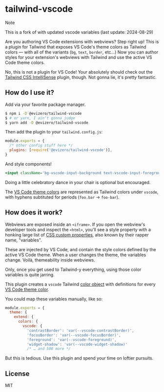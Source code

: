 # tailwind-vscode

> [!NOTE]
> This is a fork of with updated vscode variables (last update: 2024-08-29)

Are you authoring VS Code extensions with webviews? Step right up! This is a plugin for Tailwind that exposes VS Code's theme colors as Tailwind colors — with all of the variants (`bg`, `text`, `border`, etc…) Now you can author styles for your extension's webviews with Tailwind and use the active VS Code theme colors.

No, this is not a plugin for VS Code! Your absolutely should check out the [Tailwind CSS IntelliSense](https://marketplace.visualstudio.com/items?itemName=bradlc.vscode-tailwindcss) plugin, though. Not gonna lie, it's pretty fantastic.

## How do I use it?

Add via your favorite package manager.

```bash
$ npm i -D @evizero/tailwind-vscode
$ # or yarn, I ain't gonna judge
$ yarn add -D @evizero/tailwind-vscode
```

Then add the plugin to your `tailwind.config.js`:

```js
module.exports = {
  /* other config stuff here */
  plugins: [require('@evizero/tailwind-vscode')],
}
```

And style components!

```jsx
<input className='bg-vscode-input-background text-vscode-input-foreground border-vscode-input-border focus:border-vscode-inputOption-activeBorder'/>
```

Doing a little celebratory dance in your chair is optional but encouraged.

The [VS Code theme colors](https://code.visualstudio.com/api/references/theme-color) are represented as Tailwind colors under `vscode`, with hyphens subtituted for periods (`foo.bar` → `foo-bar`).

## How does it work?

Webviews are exposed inside an `<iframe>`. If you open the webview's developer tools and inspect the `<html>`, you'll see a style property with a honking large list of [CSS custom properties](https://developer.mozilla.org/en-US/docs/Web/CSS/Using_CSS_custom_properties), also known by their rapper name, "variables".

These are injected by VS Code, and contain the style colors defined by the active VS Code theme. When a user changes the theme, the variables change. Voilà, themeability inside webviews.

Only, once you get used to Tailwind-y everything, using those color variables is quite jarring.

This plugin creates a `vscode` Tailwind [color object](https://tailwindcss.com/docs/customizing-colors#color-object-syntax) with definitions for every [VS Code theme color](https://code.visualstudio.com/api/references/theme-color).

You could map these variables manually, like so:

```js
module.exports = {
  theme: {
    extend: {
      colors: {
        vscode: {
          'contrastBorder': 'var(--vscode-contrastBorder)',
          'focusBorder': 'var(--vscode-focusBorder)',
          'foreground': 'var(--vscode-foreground)',
          'widget-shadow': 'var(--vscode-widget-shadow)'
          /* … and 500 more */
```

But this is tedious. Use this plugin and spend your time on loftier pursuits.

## License

MIT



